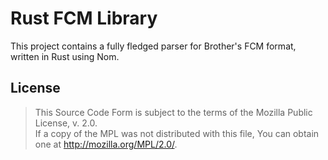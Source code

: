 # Rust FCM Library

This project contains a fully fledged parser for Brother's FCM format,
written in Rust using Nom.

## License

> This Source Code Form is subject to the terms of the Mozilla Public License, v. 2.0.  
> If a copy of the MPL was not distributed with this file, You can obtain one at http://mozilla.org/MPL/2.0/.
